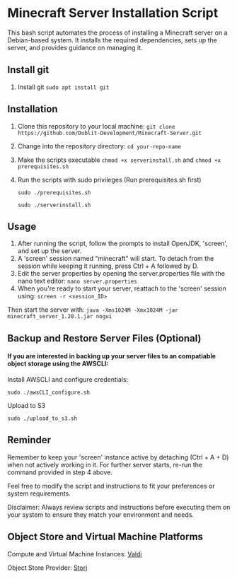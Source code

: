 
# Minecraft Server Installation Script

This bash script automates the process of installing a Minecraft server on a Debian-based system. It installs the required dependencies, sets up the server, and provides guidance on managing it.

## Install git
1. Install git
   `sudo apt install git`

## Installation

1. Clone this repository to your local machine:
   `git clone https://github.com/Dublit-Development/Minecraft-Server.git`
2. Change into the repository directory:
  `cd your-repo-name`
3. Make the scripts executable
  `chmod +x serverinstall.sh` and `chmod +x prerequisites.sh`
4. Run the scripts with sudo privileges (Run prerequisites.sh first)

   `sudo ./prerequisites.sh`

   `sudo ./serverinstall.sh`

## Usage
1. After running the script, follow the prompts to install OpenJDK, 'screen', and set up the server.
2. A 'screen' session named "minecraft" will start. To detach from the session while keeping it running, press Ctrl + A followed by D.
3. Edit the server properties by opening the server.properties file with the nano text editor:
  `nano server.properties`
4. When you're ready to start your server, reattach to the 'screen' session using:
  `screen -r <session_ID>`

Then start the server with:
`java -Xms1024M -Xmx1024M -jar minecraft_server_1.20.1.jar nogui`

## Backup and Restore Server Files (Optional)
#### If you are interested in backing up your server files to an compatiable object storage using the AWSCLI: 

Install AWSCLI and configure credentials:

`sudo ./awsCLI_configure.sh`

Upload to S3

`sudo ./upload_to_s3.sh`

## Reminder
Remember to keep your 'screen' instance active by detaching (Ctrl + A + D) when not actively working in it. For further server starts, re-run the command provided in step 4 above.

Feel free to modify the script and instructions to fit your preferences or system requirements.

Disclaimer: Always review scripts and instructions before executing them on your system to ensure they match your environment and needs.

## Object Store and Virtual Machine Platforms

Compute and Virtual Machine Instances:  [Valdi](https://valdi.ai/signup?ref=YZl7RDQZ)

Object Store Provider:  [Storj](https://storj.io)

